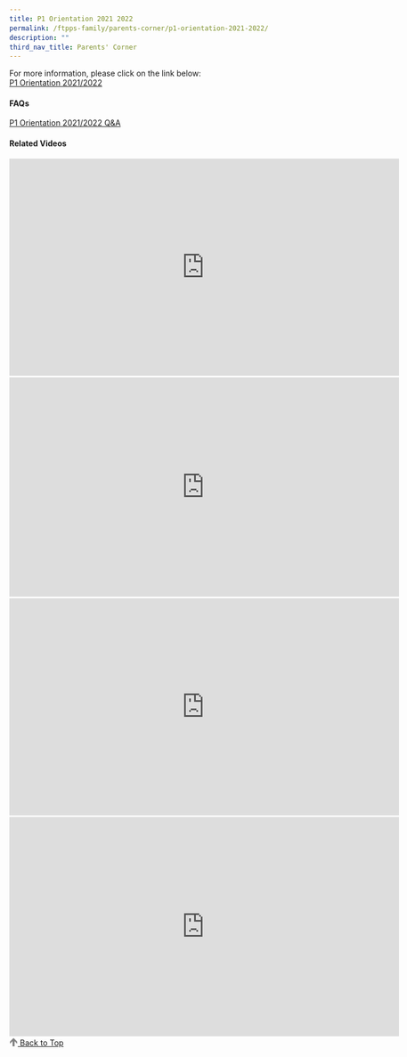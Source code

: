 ```yaml
---
title: P1 Orientation 2021 2022
permalink: /ftpps-family/parents-corner/p1-orientation-2021-2022/
description: ""
third_nav_title: Parents' Corner
---
```




For more information, please click on the link below:  
[P1 Orientation 2021/2022](/files/FTPPS_P1%20Orientation%202021_2022.pdf)
#### FAQs
[P1 Orientation 2021/2022 Q&A](/files/FTPPS%20P1%20Orientation%202021_2022_QA.pdf)

#### Related Videos

<iframe width="700" height="390" src="https://www.youtube.com/embed/IlsYkGqHfGo" title="FTPPS Corporate Video" frameborder="0" allow="accelerometer; autoplay; clipboard-write; encrypted-media; gyroscope; picture-in-picture" allowfullscreen></iframe>

<iframe width="700" height="394" src="https://www.youtube.com/embed/S8y11KVON1Q" title="First Toa Payoh Primary Schhol (SMM @ FTPPS)" frameborder="0" allow="accelerometer; autoplay; clipboard-write; encrypted-media; gyroscope; picture-in-picture" allowfullscreen></iframe>

<iframe width="700" height="390" src="https://www.youtube.com/embed/tW9jwyuovOo" title="Parents Gateway Onboarding video for Parents" frameborder="0" allow="accelerometer; autoplay; clipboard-write; encrypted-media; gyroscope; picture-in-picture" allowfullscreen></iframe>

<iframe width="700" height="394" src="https://www.youtube.com/embed/9gzKTOypbQI" title="Our Foundation Years" frameborder="0" allow="accelerometer; autoplay; clipboard-write; encrypted-media; gyroscope; picture-in-picture" allowfullscreen></iframe>

<a href="/ftpps-family/parents-corner/p1-orientation-2021-2022#lo_main">
 <img src="/images/arrow-up.png" style="width:3%" align="left"/> Back to Top
</a>